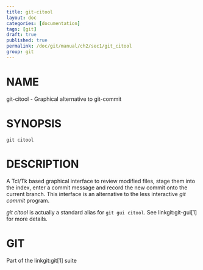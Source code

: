 ```yaml
---
title: git-citool
layout: doc
categories: [documentation]
tags: [git]
draft: true
published: true
permalink: /doc/git/manual/ch2/sec1/git_citool
group: git
---
```


NAME
====

git-citool - Graphical alternative to git-commit

SYNOPSIS
========

    git citool

DESCRIPTION
===========

A Tcl/Tk based graphical interface to review modified files, stage them into the index, enter a commit message and record the new commit onto the current branch. This interface is an alternative to the less interactive *git commit* program.

*git citool* is actually a standard alias for `git gui citool`. See linkgit:git-gui\[1\] for more details.

GIT
===

Part of the linkgit:git\[1\] suite
